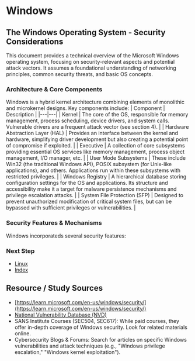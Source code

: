 # Windows

## The Windows Operating System - Security Considerations
This document provides a technical overview of the Microsoft Windows operating system, focusing on security-relevant aspects and potential attack vectors. It assumes a foundational understanding of networking principles, common security threats, and basic OS concepts.

### Architecture & Core Components
Windows is a hybrid kernel architecture combining elements of monolithic and microkernel designs. Key components include:
| Component | Description |
|---|---|
| Kernel | The core of the OS, responsible for memory management, process scheduling, device drivers, and system calls. Vulnerable drivers are a frequent attack vector (see section 4). |
| Hardware Abstraction Layer (HAL) | Provides an interface between the kernel and hardware, simplifying driver development but also creating a potential point of compromise if exploited. |
| Executive | A collection of core subsystems providing essential OS services like memory management, process object management, I/O manager, etc. |
| User Mode Subsystems | These include Win32 (the traditional Windows API), POSIX subsystem (for Unix-like applications), and others. Applications run within these subsystems with restricted privileges. |
| Windows Registry | A hierarchical database storing configuration settings for the OS and applications. Its structure and accessibility make it a target for malware persistence mechanisms and privilege escalation attacks. |
| System File Protection (SFP) | Designed to prevent unauthorized modification of critical system files, but can be bypassed with sufficient privileges or vulnerabilities. |

### Security Features & Mechanisms
Windows incorporateds several security features:





### Next Step
- [Linux](https://github.com/Sisu-Sus/CyberSec-RoadMap/blob/main/Operating_Systems/linux.md)
- [Index](https://github.com/Sisu-Sus/CyberSec-RoadMap/blob/main/index.md)

## Resource / Study Sources
- [https://learn.microsoft.com/en-us/windows/security/](https://learn.microsoft.com/en-us/windows/security/)
- [National Vulnerability Database (NVD)](https://nvd.nist.gov/)
- SANS Institute Courses (SEC504, SEC617): While paid courses, they offer in-depth coverage of Windows security. Look for related materials online.
- Cybersecurity Blogs & Forums: Search for articles on specific Windows vulnerabilities and attack techniques (e.g., "Windows privilege escalation," "Windows kernel exploitation").

